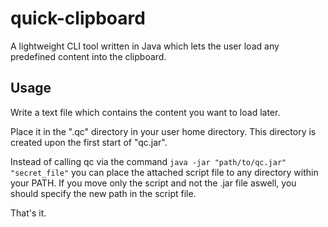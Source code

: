 # quick-clipboard
A lightweight CLI tool written in Java which lets the user load any predefined content into the clipboard.

## Usage
Write a text file which contains the content you want to load later.

Place it in the ".qc" directory in your user home directory. This directory is created upon the first start of "qc.jar".

Instead of calling qc via the command ```java -jar "path/to/qc.jar" "secret_file"``` you can place the attached script file to any directory within your PATH. If you move only the script and not the .jar file aswell, you should specify the new path in the script file.

That's it.
